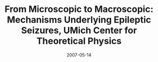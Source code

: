 ---
title: "From Microscopic to Macroscopic: Mechanisms Underlying Epileptic Seizures, UMich Center for Theoretical Physics"
collection: talks
type: "Conference" 
permalink: /talks/2007talk7
venue: "Ann Arbor, MI"
date: 2007-05-14
location: "Ann Arbor, MI"
---